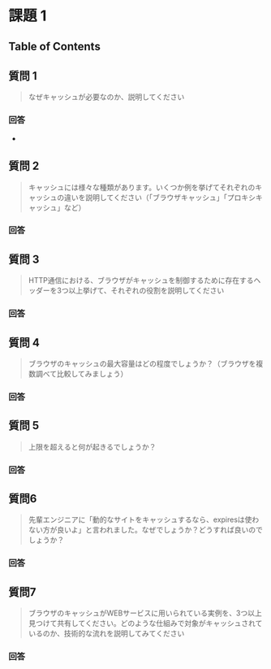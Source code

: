 # 課題 1

## Table of Contents

<!-- START doctoc -->
<!-- END doctoc -->

## 質問 1

> なぜキャッシュが必要なのか、説明してください

### 回答

- 

## 質問 2

> キャッシュには様々な種類があります。いくつか例を挙げてそれぞれのキャッシュの違いを説明してください（「ブラウザキャッシュ」「プロキシキャッシュ」など）

### 回答

## 質問 3

> HTTP通信における、ブラウザがキャッシュを制御するために存在するヘッダーを3つ以上挙げて、それぞれの役割を説明してください

### 回答

## 質問 4

> ブラウザのキャッシュの最大容量はどの程度でしょうか？（ブラウザを複数調べて比較してみましょう）

### 回答

## 質問 5

> 上限を超えると何が起きるでしょうか？

### 回答

## 質問6

> 先輩エンジニアに「動的なサイトをキャッシュするなら、expiresは使わない方が良いよ」と言われました。なぜでしょうか？どうすれば良いのでしょうか？

### 回答

## 質問7

> ブラウザのキャッシュがWEBサービスに用いられている実例を、3つ以上見つけて共有してください。どのような仕組みで対象がキャッシュされているのか、技術的な流れを説明してみてください

### 回答